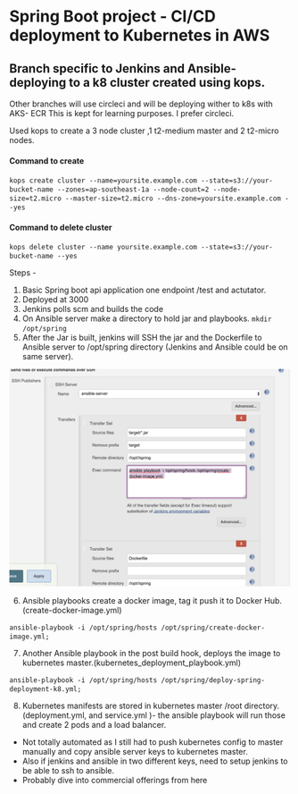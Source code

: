 # Spring Boot project - CI/CD deployment to Kubernetes in AWS

## Branch specific to Jenkins and Ansible- deploying to a k8 cluster created using kops.

Other branches will use circleci and will be deploying wither to k8s with AKS- ECR
This is kept for learning purposes. I prefer circleci. 


Used kops to create a 3 node cluster ,1 t2-medium master and 2 t2-micro nodes.

#### Command to create

```
kops create cluster --name=yoursite.example.com --state=s3://your-bucket-name --zones=ap-southeast-1a --node-count=2 --node-size=t2.micro --master-size=t2.micro --dns-zone=yoursite.example.com --yes
```

#### Command to delete cluster

```
kops delete cluster --name yoursite.example.com --state=s3://your-bucket-name --yes
```

Steps -

1. Basic Spring boot api application one endpoint /test and actutator.
2. Deployed at 3000
3. Jenkins polls scm and builds the code
4. On Ansible server make a directory to hold jar and playbooks.
   `mkdir /opt/spring`
5. After the Jar is built, jenkins will SSH the jar and the Dockerfile to Ansible server to /opt/spring directory (Jenkins and Ansible could be on same server).

![send-image-to-ansible-server](/images/ssh-to-ansible-server.png)

6. Ansible playbooks create a docker image, tag it push it to Docker Hub. (create-docker-image.yml)

```
ansible-playbook -i /opt/spring/hosts /opt/spring/create-docker-image.yml;
```

7. Another Ansible playbook in the post build hook, deploys the image to kubernetes master.(kubernetes_deployment_playbook.yml)

```
ansible-playbook -i /opt/spring/hosts /opt/spring/deploy-spring-deployment-k8.yml;
```

8. Kubernetes manifests are stored in kubernetes master /root directory. (deployment.yml, and service.yml )- the ansible playbook will run those and create 2 pods and a load balancer.

- Not totally automated as I still had to push kubernetes config to master manually and copy ansible server keys to kubernetes master.
- Also if jenkins and ansible in two different keys, need to setup jenkins to be able to ssh to ansible.
- Probably dive into commercial offerings from here
